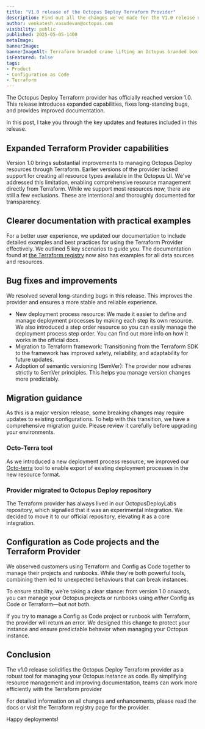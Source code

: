 ```yaml
--- 
title: "V1.0 release of the Octopus Deploy Terraform Provider" 
description: Find out all the changes we've made for the V1.0 release of the Terraform Provider.
author: venkatesh.vasudevan@octopus.com 
visibility: public 
published: 2025-05-05-1400  
metaImage: 
bannerImage:  
bannerImageAlt: Terraform branded crane lifting an Octopus branded box.
isFeatured: false
tags: 
- Product   
- Configuration as Code   
- Terraform
---
```


The Octopus Deploy Terraform provider has officially reached version 1.0. This release introduces expanded capabilities, fixes long-standing bugs, and provides improved documentation. 

In this post, I take you through the key updates and features included in this release.

## Expanded Terraform Provider capabilities

Version 1.0 brings substantial improvements to managing Octopus Deploy resources through Terraform. Earlier versions of the provider lacked support for creating all resource types available in the Octopus UI. We've addressed this limitation, enabling comprehensive resource management directly from Terraform. While we support most resources now, there are still a few exclusions. These are intentional and thoroughly documented for transparency.

## Clearer documentation with practical examples

For a better user experience, we updated our documentation to include detailed examples and best practices for using the Terraform Provider effectively. We outlined 5 key scenarios to guide you. The documentation found at [the Terraform registry](https://registry.terraform.io/providers/OctopusDeployLabs/octopusdeploy/latest/docs) now also has examples for all data sources and resources.


## Bug fixes and improvements

We resolved several long-standing bugs in this release. This improves the provider and ensures a more stable and reliable experience.

- New deployment process resource: We made it easier to define and manage deployment processes by making each step its own resource. We also introduced a step order resource so you can easily manage the deployment process step order. You can find out more info on how it works in the official docs.
- Migration to Terraform framework: Transitioning from the Terraform SDK to the framework has improved safety, reliability, and adaptability for future updates.
- Adoption of semantic versioning (SemVer): The provider now adheres strictly to SemVer principles. This helps you manage version changes more predictably.

## Migration guidance

As this is a major version release, some breaking changes may require updates to existing configurations. To help with this transition, we have a comprehensive migration guide. Please review it carefully before upgrading your environments.

### Octo-Terra tool

As we introduced a new deployment process resource, we improved our [Octo-terra](https://octopus.com/docs/administration/migrate-spaces-with-octoterra) tool to enable export of existing deployment processes in the new resource format.

### Provider migrated to Octopus Deploy repository 

The Terraform provider has always lived in our OctopusDeployLabs repository, which signalled that it was an experimental integration. We decided to move it to our official repository, elevating it as a core integration.


## Configuration as Code projects and the Terraform Provider

We observed customers using Terraform and Config as Code together to manage their projects and runbooks. While they're both powerful tools, combining them led to unexpected behaviours that can break instances.

To ensure stability, we’re taking a clear stance: from version 1.0 onwards, you can manage your Octopus projects or runbooks using *either* Config as Code or Terraform—but not both.

If you try to manage a Config as Code project or runbook with Terraform, the provider will return an error. We designed this change to protect your instance and ensure predictable behavior when managing your Octopus instance.

## Conclusion

The v1.0 release solidifies the Octopus Deploy Terraform provider as a robust tool for managing your Octopus instance as code. By simplifying resource management and improving documentation, teams can work more efficiently with the Terraform provider

For detailed information on all changes and enhancements, please read the docs or visit the Terraform registry page for the provider.

Happy deployments!